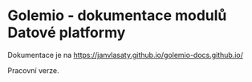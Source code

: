 # Golemio - dokumentace modulů Datové platformy

Dokumentace je na https://janvlasaty.github.io/golemio-docs.github.io/

Pracovní verze.
